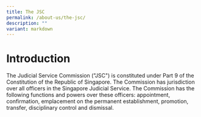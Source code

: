 ```yaml
---
title: The JSC
permalink: /about-us/the-jsc/
description: ""
variant: markdown
---
```

# Introduction
The Judicial Service Commission ("JSC") is constituted under Part 9 of the Constitution of the Republic of Singapore. The Commission has jurisdiction over all officers in the Singapore Judicial Service. The Commission has the following functions and powers over these officers: appointment, confirmation, emplacement on the permanent establishment, promotion, transfer, disciplinary control and dismissal.